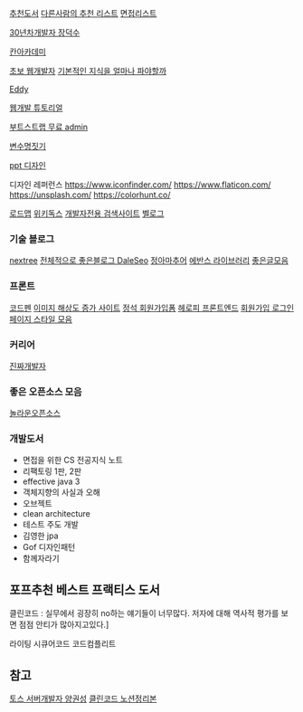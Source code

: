 [추천도서](https://okky.kr/article/395414)
[다른사람의 추천 리스트](https://github.com/Frankle97/study-collection-backend)
[면접리스트](https://github.com/JaeYeopHan/Interview_Question_for_Beginner)

[30년차개발자 장덕수](https://www.facebook.com/tyzapzi/videos/501140083727655/UzpfSTUxNjk1NzUzNjoxMDE1NTA1OTA0MDkyNzUzNw/?eid=ARA7XlTiOD9mb9zAbpQQsHenAhaq_Ac5XSyTq-sY991zV1OUjT3qKvl3vMonzc9wlKtiRHyqf5ejjZb1&hc_ref=ARRaWptbGO84x14-6HrTqXNbTu3RSyh7pA7ECIYjUQM18DrwiGOb9NnzvFr0KKGLmjQ&fref=nf)

[칸아카데미](https://en.khanacademy.org/computing/code-org/computers-and-the-internet/internet-works/v/the-internet-cybersecurity-and-crime)

[초보 웹개발자](https://poiemaweb.com/)
[기본적인 지식을 얼마나 파야할까](https://okky.kr/article/559243)

[Eddy](https://velog.io/@eddy_song)

[웹개발 튜토리얼](https://poiemaweb.com/)

[부트스트랩 무료 admin](https://colorlib.com/wp/free-bootstrap-admin-dashboard-templates/)

[변수명짓기](https://www.curioustore.com/)

[ppt 디자인](https://www.instagram.com/peedori_/?hl=ko)


디자인 레퍼런스
https://www.iconfinder.com/
https://www.flaticon.com/
https://unsplash.com/
https://colorhunt.co/

[로드맵](https://roadmap.sh/)
[위키독스](https://wikidocs.net/#_)
[개발자전용 검색사이트](https://beta.sayhello.so/)
[벨로그](https://velog.io)


### 기술 블로그
[nextree](https://www.nextree.co.kr/)
[전체적으로 좋은블로그 DaleSeo](https://www.daleseo.com/)
[정아마추어](https://jeong-pro.tistory.com/)
[에반스 라이브러리](https://evan-moon.github.io/)
[좋은글모음](https://velog.io/@mowinckel/%EC%A2%8B%EC%9D%80-%EB%B8%94%EB%A1%9C%EA%B7%B8-%EB%AA%A8%EC%9D%8C%EC%A7%91-pfeyruxm)

### 프론트
[코드펜](codepen.io)
[이미지 해상도 증가 사이트](http://waifu2x.udp.jp/index.ko.html)
[정석 회원가입폼](https://bootsnipp.com/snippets/kEPlV)
[헤로피 프론트엔드](https://heropy.blog/)
[회원가입 로그인 페이지 스타일 모음](https://inpa.tistory.com/entry/CSS-%F0%9F%92%8D-%EB%A1%9C%EA%B7%B8%EC%9D%B8-%ED%9A%8C%EC%9B%90%EA%B0%80%EC%9E%85-%ED%8E%98%EC%9D%B4%EC%A7%80-%EC%8A%A4%ED%83%80%EC%9D%BC-%F0%9F%96%8C%EF%B8%8F-%EB%AA%A8%EC%9D%8C)

### 커리어
[진짜개발자](https://realdeveloper.pro/)

### 좋은 오픈소스 모음
[놀라운오픈소스](https://awesomeopensource.com/)

### 개발도서
- 면접을 위한 CS 전공지식 노트
- 리팩토링 1판, 2판
- effective java 3
- 객체지향의 사실과 오해
- 오브젝트
- clean architecture
- 테스트 주도 개발
- 김영한 jpa
- Gof 디자인패턴
- 함께자라기


## 포프추천 베스트 프랙티스 도서
클린코드 : 실무에서 굉장히 no하는 얘기들이 너무많다.
    저자에 대해 역사적 평가를 보면 점점 안티가 많아지고있다.]

라이팅 시큐어코드
코드컴플리트


## 참고
[토스 서버개발자 양권성](https://perfectacle.github.io/categories/)
[클린코드 노션정리본](https://determined-floss-33d.notion.site/ecfe8552e1c04aa997e4f74e22c9fb52)